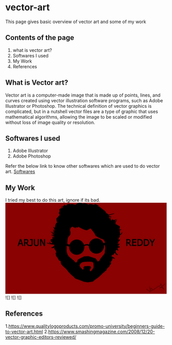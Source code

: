 # vector-art
This page gives basic overview of vector art and some of my work
## Contents of the page
1. what is vector art?
2. Softwares I used
3. My Work
4. References
## What is Vector art?
Vector art is a computer-made image that is made up of points, lines, and curves created using vector illustration software programs, such as Adobe Illustrator or Photoshop. The technical definition of vector graphics is complicated, but in a nutshell vector files are a type of graphic that uses mathematical algorithms, allowing the image to be scaled or modified without loss of image quality or resolution.
## Softwares I used
1. Adobe Illustrator
2. Adobe Photoshop

Refer the below link to know other softwares which are used to do vector art.
[Softwares](https://www.smashingmagazine.com/2008/12/20-vector-graphic-editors-reviewed/)
## My Work
I tried my best to do this art, ignore if its bad.
![Arjun Reddy](AR2.0.jpg)
![]
![]
![]
## References
1.https://www.qualitylogoproducts.com/promo-university/beginners-guide-to-vector-art.html
2.https://www.smashingmagazine.com/2008/12/20-vector-graphic-editors-reviewed/
